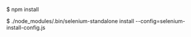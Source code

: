 $ npm install

$ ./node_modules/.bin/selenium-standalone install --config=selenium-install-config.js



